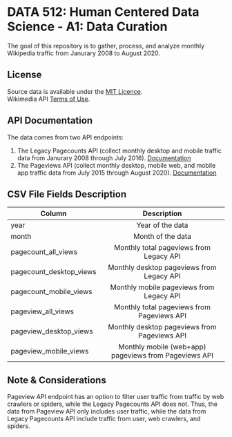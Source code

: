 # DATA 512: Human Centered Data Science - A1: Data Curation

The goal of this repository is to gather, process, and analyze monthly Wikipedia traffic from Janurary 2008 to August 2020.

## License
Source data is available under the [MIT Licence](LICENSE). <br />
Wikimedia API [Terms of Use](https://www.mediawiki.org/wiki/REST_API#Terms_and_conditions).

## API Documentation
The data comes from two API endpoints:
1. The Legacy Pagecounts API (collect monthly desktop and mobile traffic data from Janurary 2008 through July 2016). [Documentation](https://wikitech.wikimedia.org/wiki/Analytics/AQS/Legacy_Pagecounts)
2. The Pageviews API (collect monthly desktop, mobile web, and mobile app traffic data from July 2015 through August 2020). [Documentation](https://wikitech.wikimedia.org/wiki/Analytics/AQS/Pageviews)

## CSV File Fields Description
| Column                  | Description                                           |
| ------------------------|:-----------------------------------------------------:|
| year                    | Year of the data                                      |
| month                   | Month of the data                                     |
| pagecount_all_views     | Monthly total pageviews from Legacy API               |
| pagecount_desktop_views | Monthly desktop pageviews from Legacy API             |
| pagecount_mobile_views  | Monthly mobile pageviews from Legacy API              |
| pageview_all_views      | Monthly total pageviews from Pageviews API            |
| pageview_desktop_views  | Monthly desktop pageviews from Pageviews API          |
| pageview_mobile_views   | Monthly mobile (web+app) pageviews from Pageviews API |

## Note & Considerations
Pageview API endpoint has an option to filter user traffic from traffic by web crawlers or spiders, while the Legacy Pagecounts API does not.
Thus, the data from Pageview API only includes user traffic, while the data from Legacy Pagecounts API include traffic from user, web crawlers, and spiders.




